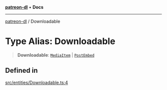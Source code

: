 [**patreon-dl**](../README.md) • **Docs**

***

[patreon-dl](../README.md) / Downloadable

# Type Alias: Downloadable

> **Downloadable**: [`MediaItem`](MediaItem.md) \| [`PostEmbed`](../interfaces/PostEmbed.md)

## Defined in

[src/entities/Downloadable.ts:4](https://github.com/patrickkfkan/patreon-dl/blob/29c94231b23a7a4c79dabb0a793bbd02deb02932/src/entities/Downloadable.ts#L4)
